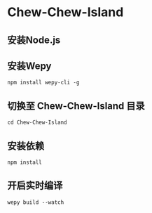 # Chew-Chew-Island

## 安装Node.js
## 安装Wepy
  `npm install wepy-cli -g`
## 切换至 Chew-Chew-Island 目录
  `cd Chew-Chew-Island`
## 安装依赖
  `npm install`
## 开启实时编译
  `wepy build --watch`

